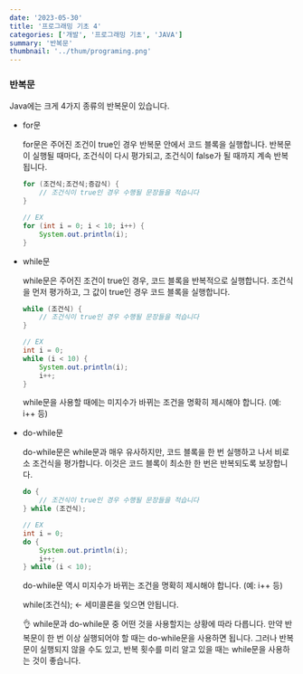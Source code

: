 ```yaml
---
date: '2023-05-30'
title: '프로그래밍 기초 4'
categories: ['개발', '프로그래밍 기초', 'JAVA']
summary: '반복문'
thumbnail: '../thum/programing.png'
---
```


### 반복문

  Java에는 크게 4가지 종류의 반복문이 있습니다.

  - for문

    for문은 주어진 조건이 true인 경우 반복문 안에서 코드 블록을 실행합니다. 반복문이 실행될 때마다, 조건식이 다시 평가되고, 조건식이 false가 될 때까지 계속 반복됩니다.

      ```java
      for (조건식;조건식;증감식) {
          // 조건식이 true인 경우 수행될 문장들을 적습니다
      }
      
      // EX
      for (int i = 0; i < 10; i++) {
          System.out.println(i);
      }
      ```

  - while문

    while문은 주어진 조건이 true인 경우, 코드 블록을 반복적으로 실행합니다. 조건식을 먼저 평가하고, 그 값이 true인 경우 코드 블록을 실행합니다.

      ```java
      while (조건식) {
          // 조건식이 true인 경우 수행될 문장들을 적습니다
      }
      
      // EX
      int i = 0;
      while (i < 10) {
          System.out.println(i);
          i++;
      }
      ```

    while문을 사용할 때에는 미지수가 바뀌는 조건을 명확히 제시해야 합니다. (예: i++ 등)

  - do-while문

    do-while문은 while문과 매우 유사하지만, 코드 블록을 한 번 실행하고 나서 비로소 조건식을 평가합니다. 이것은 코드 블록이 최소한 한 번은 반복되도록 보장합니다.

      ```java
      do {
          // 조건식이 true인 경우 수행될 문장들을 적습니다
      } while (조건식);
      
      // EX
      int i = 0;
      do {
          System.out.println(i);
          i++;
      } while (i < 10);
      ```

    do-while문 역시 미지수가 바뀌는 조건을 명확히 제시해야 합니다. (예: i++ 등)

    while(조건식); ← 세미콜론을 잊으면 안됩니다.


    <aside>
    👌 while문과 do-while문 중 어떤 것을 사용할지는 상황에 따라 다릅니다. 만약 반복문이 한 번 이상 실행되어야 할 때는 do-while문을 사용하면 됩니다. 그러나 반복문이 실행되지 않을 수도 있고, 반복 횟수를 미리 알고 있을 때는 while문을 사용하는 것이 좋습니다.
    
    </aside>